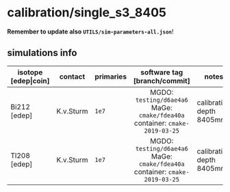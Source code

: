 # calibration/single_s3_8405
**Remember to update also `UTILS/sim-parameters-all.json`**!

## simulations info

| isotope \[edep\|coin\] | contact     | primaries   | software tag \[branch/commit\]           | notes   |
| ---------------------- | ----------- | ----------- | :--------------------------------------: | ------- |
| Bi212 \[edep\]         | K.v.Sturm   | `1e7`       | MGDO: `testing/d6ae4a6` MaGe: `cmake/fdea40a` container: `cmake-2019-03-25` | calibration depth 8405mm |
| Tl208 \[edep\]         | K.v.Sturm   | `1e7`       | MGDO: `testing/d6ae4a6` MaGe: `cmake/fdea40a` container: `cmake-2019-03-25` | calibration depth 8405mm |
